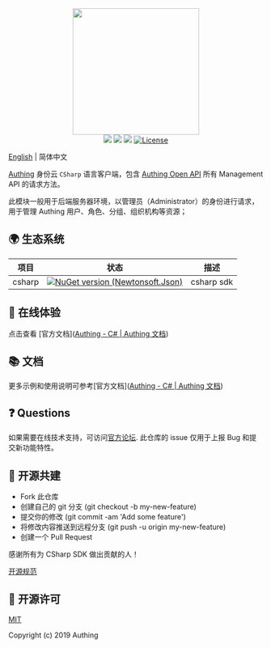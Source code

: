 <div align=center>
  <img width="250" src="https://files.authing.co/authing-console/authing-logo-new-20210924.svg" />
</div>
<div align="center">
  <a href="javascript:;"><img src="https://img.shields.io/badge/test-passing-brightgreen" /></a>
  <a href="https://forum.authing.cn/" target="_blank"><img src="https://img.shields.io/badge/chat-forum-blue" /></a>
  <a href="https://docs.authing.cn/v2/reference/ui-components/" target="_blank"><img src="https://img.shields.io/badge/docs-passing-brightgreen" /></a>
  <a href="javascript:;"><img src="https://img.shields.io/badge/License-MIT-success" alt="License"></a>
</div>

[English](./README.md) | 简体中文

[Authing](https://authing.cn) 身份云 `CSharp` 语言客户端，包含 [Authing Open API](https://api.authing.cn/openapi/) 所有 Management API 的请求方法。

此模块一般用于后端服务器环境，以管理员（Administrator）的身份进行请求，用于管理 Authing 用户、角色、分组、组织机构等资源；



## 🌍 生态系统

| 项目   | 状态                                                         | 描述       |
| ------ | ------------------------------------------------------------ | ---------- |
| csharp | [![NuGet version (Newtonsoft.Json)](https://img.shields.io/nuget/v/Authing.CSharp.SDK.svg?style=flat-square)](https://www.nuget.org/packages/Authing.CSharp.SDK/) | csharp sdk |

## 👀 在线体验

点击查看 [官方文档]([Authing - C# | Authing 文档](https://docs.authing.cn/v2/reference/sdk-for-csharp/))

## 📚 文档

更多示例和使用说明可参考[官方文档]([Authing - C# | Authing 文档](https://docs.authing.cn/v2/reference/sdk-for-csharp/))

## ❓ Questions

如果需要在线技术支持，可访问[官方论坛](https://forum.authing.cn/). 此仓库的 issue 仅用于上报 Bug 和提交新功能特性。

## 🤝 开源共建

- Fork 此仓库
- 创建自己的 git 分支 (git checkout -b my-new-feature)
- 提交你的修改 (git commit -am 'Add some feature')
- 将修改内容推送到远程分支 (git push -u origin my-new-feature)
- 创建一个 Pull Request

感谢所有为 CSharp SDK 做出贡献的人！

[开源规范](https://github.com/Authing/.github/blob/main/CONTRIBUTING.md#简体中文)

## 🎁 开源许可

[MIT](https://opensource.org/licenses/MIT)

Copyright (c) 2019 Authing
